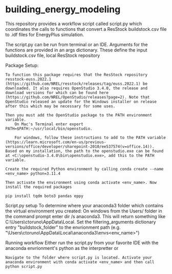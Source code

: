 # building_energy_modeling

This repository provides a workflow script called script.py which coordinates the calls to functions that convert a ResStock buildstock.csv file to .idf files for EnergyPlus simulation. 

The script.py can be run from terminal or an IDE. Arguments for the functions are provided in an args dictionary. These define the input buildstock.csv file, local ResStock repository

Package Setup:

    To function this package requires that the ResStock repository resstock-euss.2022.1 (https://github.com/NREL/resstock/releases/tag/euss.2022.1) be downloaded. It also requires OpenStudio 3.4.0, the release and download versions for which can be found here (https://github.com/NREL/OpenStudio/releases?page=2). Note that OpenStudio released an update for the Windows installer on release after this which may be necessary for some uses. 

    Then you must add the OpenStudio package to the PATH environment variable. 
        On Mac's Terminal enter export PATH=$PATH:~/usr/local/bin/openstudio. 
        
        For windows, follow these instructions to add to the PATH variable (https://learn.microsoft.com/en-us/previous-versions/office/developer/sharepoint-2010/ee537574(v=office.14)). Based on my installation, the path to the openstudio.exe can be found at <C:\openstudio-3.4.0\bin\openstudio.exe>, add this to the PATH variable. 

    Create the required Python environment by calling conda create --name <env_name> python=3.11.4

    Then activate the environment using conda activate <env_name>. Now install the required packages 

    pip install tqdm boto3 pandas eppy

Script.py setup
    To determine where your anaconda3 folder which contains the virtual environment you created: On windows from the Users/<user> folder in the command prompt enter dir /s anaconda3. This will return something like  C:\Users\ctoruno\AppData\Local. Set the filtering_arguments dictionary entry "buildstock_folder" to the envrionment path (e.g. "\Users\ctoruno\AppData\Local\anaconda3\envs\<env_name>")

Running workflow
    Either run the script.py from your favorite IDE with the anaconda envrionment's python as the interpretter or 

    Navigate to the folder where script.py is located. Activate your anaconda environment with conda activate <env_name> and then call python script.py

